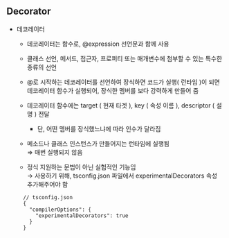 ## Decorator
- 데코레이터
  - 데코레이터는 함수로, @expression 선언문과 함께 사용
  - 클래스 선언, 메서드, 접근자, 프로퍼티 또는 매개변수에 첨부할 수 있는 특수한 종류의 선언
  - @로 시작하는 데코레이터를 선언하여 장식하면 코드가 실행( 런타임 )이 되면 데코레이터 함수가 실행되어, 장식한 멤버를 보다 강력하게 만들어 줌
  - 데코레이터 함수에는 target ( 현재 타겟 ), key ( 속성 이름 ), descriptor ( 설명 ) 전달
    - 단, 어떤 멤버를 장식했느냐에 따라 인수가 달라짐
      
  - 메소드나 클래스 인스턴스가 만들어지는 런타임에 실행됨 <br>
       ⇒ 매번 실행되지 않음
  
  - 정식 지원하는 문법이 아닌 실험적인 기능임 <br>
      → 사용하기 위해, tsconfig.json 파일에서 experimentalDecorators 속성 추가해주어야 함

  ```
    // tsconfig.json 
    {
      "compilerOptions": {
        "experimentalDecorators": true
      }
    }
  ```
